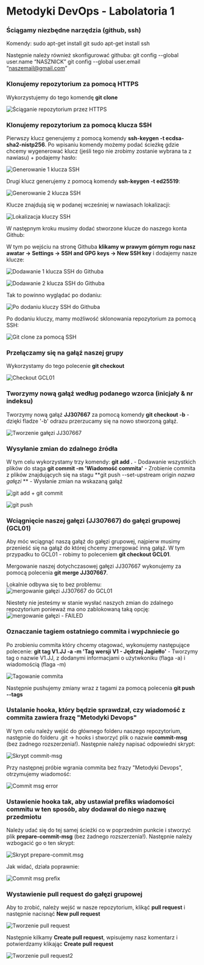 # Metodyki DevOps - Labolatoria 1

### Ściągamy niezbędne narzędzia (github, ssh)
Komendy:
sudo apt-get install git
sudo apt-get install ssh

Następnie należy również skonfigurować githuba:
git config --global user.name “NASZNICK”
git config --global user.email “naszemail@gmail.com”

### Klonujemy repozytorium za pomocą HTTPS

Wykorzystujemy do tego komendę **git clone**

![Ściąganie repozytorium przez HTTPS](screenshots/1.PNG)

### Klonujemy repozytorium za pomocą klucza SSH

Pierwszy klucz generujemy z pomocą komendy **ssh-keygen -t ecdsa-sha2-nistp256**. Po wpisaniu komendy możemy podać ścieżkę gdzie chcemy wygenerować klucz (jeśli tego nie zrobimy zostanie wybrana ta z nawiasu) + podajemy hasło:

![Generowanie 1 klucza SSH](screenshots/2.PNG)

Drugi klucz generujemy z pomocą komendy **ssh-keygen -t ed25519**:

![Generowanie 2 klucza SSH](screenshots/3.PNG)

Klucze znajdują się w podanej wcześniej w nawiasach lokalizacji:

![Lokalizacja kluczy SSH](screenshots/4.PNG)

W następnym kroku musimy dodać stworzone klucze do naszego konta Github:

W tym po wejściu na stronę Githuba **klikamy w prawym górnym rogu nasz awatar -> Settings -> SSH and GPG keys -> New SSH key** i dodajemy nasze klucze:

![Dodawanie 1 klucza SSH do Githuba](screenshots/5.PNG)

![Dodawanie 2 klucza SSH do Githuba](screenshots/6.PNG)

Tak to powinno wyglądać po dodaniu:

![Po dodaniu kluczy SSH do Githuba](screenshots/7.PNG)

Po dodaniu kluczy, mamy możliwość sklonowania repozytorium za pomocą SSH:

![Git clone za pomocą SSH](screenshots/8.PNG)

### Przełączamy się na gałąź naszej grupy
Wykorzystamy do tego polecenie **git checkout**

![Checkout GCL01](screenshots/9.PNG)

### Tworzymy nową gałąź według podanego wzorca (inicjały & nr indeksu)

Tworzymy nową gałąź **JJ307667** za pomocą komendy **git checkout -b** - dzięki fladze '-b' odrazu przerzucamy się na nowo stworzoną gałąź.

![Tworzenie gałęzi JJ307667](screenshots/10.PNG)

### Wysyłanie zmian do zdalnego źródła

W tym celu wykorzystamy trzy komendy:
**git add .** - Dodawanie wszystkich plików do staga
**git commit -m 'Wiadomość commita'** - Zrobienie commita z plików znajdujących się na stagu
**git push --set-upstream origin *nazwa gałęzi* ** - Wysłanie zmian na wskazaną gałąź

![git add + git commit](screenshots/11.PNG)

![git push](screenshots/12.PNG)


### Wciągnięcie naszej gałęzi (JJ307667) do gałęzi grupowej (GCL01)

Aby móc wciągnąć naszą gałąź do gałęzi grupowej, najpierw musimy przenieść się na gałąź do której chcemy zmergować inną gałąź. W tym przypadku to GCL01 - robimy to poleceniem **git checkout GCL01**.

Mergowanie naszej dotychczasowej gałęzi JJ307667 wykonujemy za pomocą polecenia **git merge JJ307667**.

Lokalnie odbywa się to bez problemu:
![mergowanie gałęzi JJ307667 do GCL01](screenshots/13.PNG)

Niestety nie jesteśmy w stanie wysłać naszych zmian do zdalnego repozytorium ponieważ ma ono zablokowaną taką opcję:
![mergowanie gałęzi - FAILED](screenshots/14.PNG)

### Oznaczanie tagiem ostatniego commita i wypchniecie go

Po zrobieniu commita który chcemy otagować, wykonujemy następujące polecenie:
**git tag V1.JJ -a -m 'Tag wersji V1 - Jędrzej Jagiełło'** - Tworzymy tag o nazwie V1.JJ, z dodanymi informacjami o użytwkoniku (flaga -a) i wiadomością (flaga -m)

![Tagowanie commita](screenshots/15.PNG)

Następnie pushujemy zmiany wraz z tagami za pomocą polecenia **git push --tags**

### Ustalanie hooka, który będzie sprawdzał, czy wiadomość z commita zawiera frazę "Metodyki Devops"

W tym celu należy wejść do głównego folderu naszego repozytorium, następnie do folderu .git -> hooks i stworzyć plik o nazwie **commit-msg** (bez żadnego rozszerzenia!). Następnie należy napisać odpowiedni skrypt:

![Skrypt commit-msg](screenshots/16.PNG)

Przy następnej próbie wgrania commita bez frazy "Metodyki Devops", otrzymujemy wiadomość:

![Commit msg error](screenshots/17.PNG)

### Ustawienie hooka tak, aby ustawiał prefiks wiadomości commitu w ten sposób, aby dodawał do niego nazwę przedmiotu

Należy udać się do tej samej ścieżki co w poprzednim punkcie i stworzyć plik **prepare-commit-msg** (bez żadnego rozszerzenia!). Następnie należy wzbogacić go o ten skrypt:

![Skrypt prepare-commit.msg](screenshots/18.PNG)

Jak widać, działa poprawnie:

![Commit msg prefix](screenshots/19.PNG)

### Wystawienie pull request do gałęzi grupowej

Aby to zrobić, należy wejść w nasze repozytorium, klikąć **pull request** i następnie nacisnąć **New pull request**

![Tworzenie pull request](screenshots/20.PNG)

Następnie kilkamy **Create pull request**, wpisujemy nasz komentarz i potwierdzamy klikając **Create pull request**

![Tworzenie pull request2](screenshots/21.PNG)
